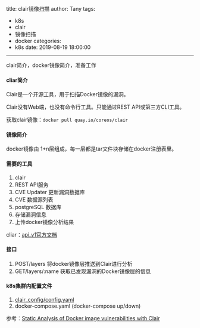 title: clair镜像扫描
author: Tany
tags:
  - k8s
  - clair
  - 镜像扫描
  - docker
categories:
  - k8s
date: 2019-08-19 18:00:00
---
clair简介，docker镜像简介，准备工作

<!-- more -->

#### cliar简介
Clair是一个开源工具，用于扫描Docker镜像的漏洞。

Clair没有Web端，也没有命令行工具。只能通过REST API或第三方CLI工具。

 获取clair镜像：`docker pull quay.io/coreos/clair`

#### 镜像简介
docker镜像由 1+n层组成，每一层都是tar文件块存储在docker注册表里。

#### 需要的工具

1. clair
  1. REST API服务
  2. CVE Updater 更新漏洞数据库
  3. CVE 数据源列表
2. postgreSQL 数据库
  1. 存储漏洞信息
  2. 上传docker镜像分析结果

cliar：[api_v1官方文档](https://coreos.com/clair/docs/latest/api_v1.html)

#### 接口
1. POST/layers    将docker镜像层推送到Clair进行分析
2. GET/layers/:name   获取已发现漏洞的Docker镜像层的信息

#### k8s集群内配置文件
1. [clair_config/config.yaml](https://raw.githubusercontent.com/coreos/clair/master/config.yaml.sample) 
2. docker-compose.yaml (docker-compose up/down)

参考：[Static Analysis of Docker image vulnerabilities with Clair](https://www.nearform.com/blog/static-analysis-of-docker-image-vulnerabilities-with-clair/)